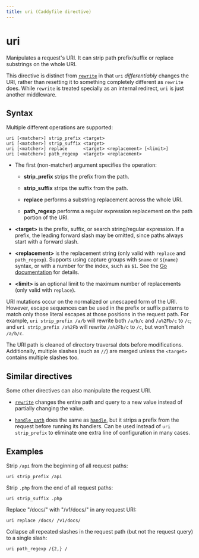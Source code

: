 ```yaml
---
title: uri (Caddyfile directive)
---
```


# uri

Manipulates a request's URI. It can strip path prefix/suffix or replace substrings on the whole URI.

This directive is distinct from [`rewrite`](rewrite) in that `uri` _differentiably_ changes the URI, rather than resetting it to something completely different as `rewrite` does. While `rewrite` is treated specially as an internal redirect, `uri` is just another middleware.


## Syntax

Multiple different operations are supported:

```caddy-d
uri [<matcher>] strip_prefix <target>
uri [<matcher>] strip_suffix <target>
uri [<matcher>] replace      <target> <replacement> [<limit>]
uri [<matcher>] path_regexp  <target> <replacement>
```

- The first (non-matcher) argument specifies the operation:

	- **strip_prefix** strips the prefix from the path.

	- **strip_suffix** strips the suffix from the path.

	- **replace** performs a substring replacement across the whole URI.

	- **path_regexp** performs a regular expression replacement on the path portion of the URI.

- **&lt;target&gt;** is the prefix, suffix, or search string/regular expression. If a prefix, the leading forward slash may be omitted, since paths always start with a forward slash.

- **&lt;replacement&gt;** is the replacement string (only valid with `replace` and `path_regexp`). Supports using capture groups with `$name` or `${name}` syntax, or with a number for the index, such as `$1`. See the [Go documentation](https://golang.org/pkg/regexp/#Regexp.Expand) for details.

- **&lt;limit&gt;** is an optional limit to the maximum number of replacements (only valid with `replace`).

URI mutations occur on the normalized or unescaped form of the URI. However, escape sequences can be used in the prefix or suffix patterns to match only those literal escapes at those positions in the request path. For example, `uri strip_prefix /a/b` will rewrite both `/a/b/c` and `/a%2Fb/c` to `/c`; and `uri strip_prefix /a%2Fb` will rewrite `/a%2Fb/c` to `/c`, but won't match `/a/b/c`.

The URI path is cleaned of directory traversal dots before modifications. Additionally, multiple slashes (such as `//`) are merged unless the `<target>` contains multiple slashes too.

## Similar directives

Some other directives can also manipulate the request URI.

- [`rewrite`](rewrite) changes the entire path and query to a new value instead of partially changing the value.

- [`handle_path`](handle_path) does the same as [`handle`](handle), but it strips a prefix from the request before running its handlers. Can be used instead of `uri strip_prefix` to eliminate one extra line of configuration in many cases.


## Examples

Strip `/api` from the beginning of all request paths:

```caddy-d
uri strip_prefix /api
```

Strip `.php` from the end of all request paths:

```caddy-d
uri strip_suffix .php
```

Replace "/docs/" with "/v1/docs/" in any request URI:

```caddy-d
uri replace /docs/ /v1/docs/
```

Collapse all repeated slashes in the request path (but not the request query) to a single slash:

```caddy-d
uri path_regexp /{2,} /
```
